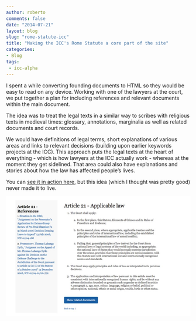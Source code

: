```yaml
---
author: roberto
comments: false
date: "2014-07-21"
layout: blog
slug: "rome-statute-icc"
title: "Making the ICC's Rome Statute a core part of the site"
categories:
- Blog
tags:
 - icc-alpha
---
```

I spent a while converting founding documents to HTML so they would be easy to read on any device. Working with one of the lawyers at the court, we put together a plan for including references and relevant documents within the main document.

The idea was to treat the legal texts in a similar way to scribes with religious texts in medieval times: glossary, annotations, marginalia as well as related documents and court records.

We would have definitions of legal terms, short explanations of various areas and links to relevant decisions (building upon earlier keywords projects at the ICC). This approach puts the legal texts at the heart of everything - which is how lawyers at the ICC actually work - whereas at the moment they get sidelined. That area could also have explanations and stories about how the law has affected people’s lives.

You can [see it in action here](http://robertocarroll.com/icc-beta/rome-statute#article21), but this idea (which I thought was pretty good) never made it to live.

![Image showing the Rome Statute idea](/images/rome-statute.jpg)
